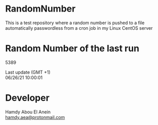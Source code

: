 # RandomNumber    
This is a test repository where a random number is pushed to a file automatically passwordless from a cron job in my Linux CentOS server    
# Random Number of the last run   
5389
      
Last update (GMT +1)    
06/26/21 10:00:01
# Developer    
Hamdy Abou El Anein   
hamdy.aea@protonmail.com
